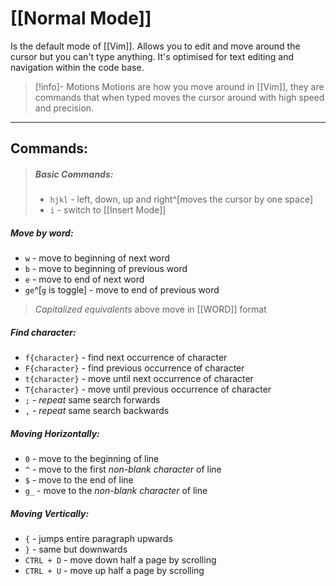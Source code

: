 # [[Normal Mode]]
Is the default mode of [[Vim]].
Allows you to edit and move around the cursor but you can't type anything.
It's optimised for text editing and navigation within the code base.

> [!info]- Motions
Motions are how you move around in [[Vim]], they are commands that when typed moves the cursor around with high speed and precision.

---

## Commands:

> ##### Basic Commands:
> - ``hjkl`` - left, down, up and right^[moves the cursor by one space]
> - ``i`` - switch to [[Insert Mode]]

##### Move by word:
- ``w`` - move to beginning of next word
- ``b`` - move to beginning of previous word
- ``e`` - move to end of next word
- ``ge``^[``g`` is toggle] - move to end of previous word

> *Capitalized equivalents* above move in [[WORD]] format

##### Find character:
- ``f{character}`` - find next occurrence of character
- ``F{character}`` - find previous occurrence of character
- ``t{character}`` - move until next occurrence of character
- ``T{character}`` - move until previous occurrence of character
- ``;`` - *repeat* same search forwards
- ``,`` - *repeat* same search backwards

##### Moving Horizontally:
- ``0`` - move to the beginning of line
- ``^`` - move to the first *non-blank character* of line
- ``$`` - move to the end of line
- ``g_`` - move to the *non-blank character* of line

##### Moving Vertically:
- ``{`` - jumps entire paragraph upwards
- ``}`` - same but downwards
- ``CTRL + D`` - move down half a page by scrolling
- ``CTRL + U`` - move up half a page by scrolling


